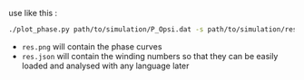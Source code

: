 use like this :
```bash
./plot_phase.py path/to/simulation/P_Opsi.dat -s path/to/simulation/res.png -o path/to/simulation/res.json
```

* `res.png` will contain the phase curves
* `res.json` will contain the winding numbers so that they can be easily loaded and analysed with any language later